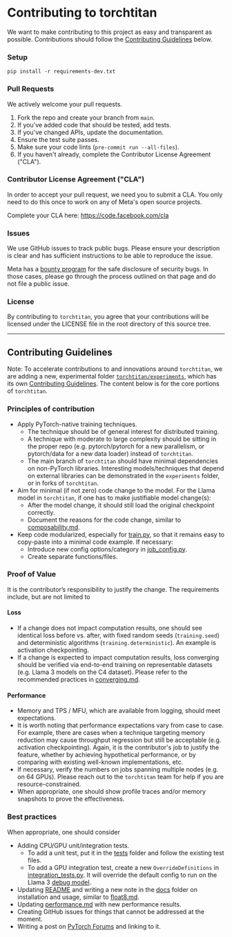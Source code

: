 # Contributing to torchtitan
We want to make contributing to this project as easy and transparent as
possible. Contributions should follow the [Contributing Guidelines](#contributing-guidelines) below.

### Setup
```
pip install -r requirements-dev.txt
```

### Pull Requests
We actively welcome your pull requests.

1. Fork the repo and create your branch from `main`.
2. If you've added code that should be tested, add tests.
3. If you've changed APIs, update the documentation.
4. Ensure the test suite passes.
5. Make sure your code lints (`pre-commit run --all-files`).
6. If you haven't already, complete the Contributor License Agreement ("CLA").

### Contributor License Agreement ("CLA")
In order to accept your pull request, we need you to submit a CLA. You only need
to do this once to work on any of Meta's open source projects.

Complete your CLA here: <https://code.facebook.com/cla>

### Issues
We use GitHub issues to track public bugs. Please ensure your description is
clear and has sufficient instructions to be able to reproduce the issue.

Meta has a [bounty program](https://www.facebook.com/whitehat/) for the safe
disclosure of security bugs. In those cases, please go through the process
outlined on that page and do not file a public issue.

### License
By contributing to `torchtitan`, you agree that your contributions will be licensed
under the LICENSE file in the root directory of this source tree.

---

## Contributing Guidelines

Note: To accelerate contributions to and innovations around `torchtitan`, we are adding a new, experimental folder [`torchtitan/experiments`](torchtitan/experiments/), which has its own [Contributing Guidelines](torchtitan/experiments/README.md#contributing-guidelines). The content below is for the core portions of `torchtitan`.

### Principles of contribution

- Apply PyTorch-native training techniques.
  - The technique should be of general interest for distributed training.
  - A technique with moderate to large complexity should be sitting in the proper repo (e.g. pytorch/pytorch for a new parallelism, or pytorch/data for a new data loader) instead of `torchtitan`.
  - The main branch of `torchtitan` should have minimal dependencies on non-PyTorch libraries. Interesting models/techniques that depend on external libraries can be demonstrated in the `experiments` folder, or in forks of `torchtitan`.
- Aim for minimal (if not zero) code change to the model. For the Llama model in `torchtitan`, if one has to make justifiable model change(s):
  - After the model change, it should still load the original checkpoint correctly.
  - Document the reasons for the code change, similar to [composability.md](docs/composability.md).
- Keep code modularized, especially for [train.py](train.py), so that it remains easy to copy-paste into a minimal code example. If necessary:
  - Introduce new config options/category in [job_config.py](torchtitan/config/job_config.py).
  - Create separate functions/files.

### Proof of Value

It is the contributor’s responsibility to justify the change. The requirements include, but are not limited to

#### Loss

- If a change does not impact computation results, one should see identical loss before vs. after, with fixed random seeds (`training.seed`) and deterministic algorithms (`training.deterministic`). An example is activation checkpointing.
- If a change is expected to impact computation results, loss converging should be verified via end-to-end training on representable datasets (e.g. Llama 3 models on the C4 dataset). Please refer to the recommended practices in [converging.md](docs/converging.md).

#### Performance
- Memory and TPS / MFU, which are available from logging, should meet expectations.
- It is worth noting that performance expectations vary from case to case. For example, there are cases when a technique targeting memory reduction may cause throughput regression but still be acceptable (e.g. activation checkpointing). Again, it is the contributor's job to justify the feature, whether by achieving hypothetical performance, or by comparing with existing well-known implementations, etc.
- If necessary, verify the numbers on jobs spanning multiple nodes (e.g. on 64 GPUs). Please reach out to the `torchtitan` team for help if you are resource-constrained.
- When appropriate, one should show profile traces and/or memory snapshots to prove the effectiveness.

### Best practices

When appropriate, one should consider

- Adding CPU/GPU unit/integration tests.
  - To add a unit test, put it in the [tests](tests/) folder and follow the existing test files.
  - To add a GPU integration test, create a new `OverrideDefinitions` in [integration_tests.py](tests/integration_tests.py). It will override the default config to run on the Llama 3 [debug model](torchtitan/models/llama/train_configs/debug_model.toml).
- Updating [README](README.md) and writing a new note in the [docs](docs/) folder on installation and usage, similar to [float8.md](docs/float8.md).
- Updating [performance.md](docs/performance.md) with new performance results.
- Creating GitHub issues for things that cannot be addressed at the moment.
- Writing a post on [PyTorch Forums](https://discuss.pytorch.org/c/distributed/torchtitan/44) and linking to it.
